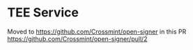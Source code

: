 # TEE Service

Moved to https://github.com/Crossmint/open-signer in this PR https://github.com/Crossmint/open-signer/pull/2
